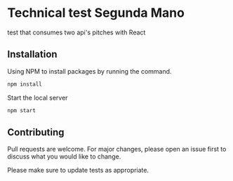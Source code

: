 # Technical test Segunda Mano

test that consumes two api's pitches with React
## Installation

Using NPM to install packages by running the command.

```bash
npm install
```
Start the local server

```bash
npm start
```


## Contributing
Pull requests are welcome. For major changes, please open an issue first to discuss what you would like to change.

Please make sure to update tests as appropriate.

